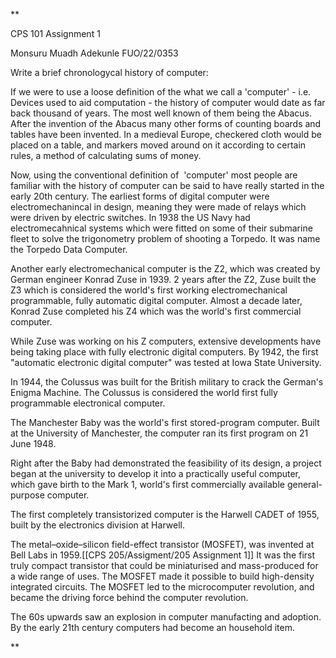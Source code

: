 **

CPS 101 Assignment 1

Monsuru Muadh Adekunle FUO/22/0353

Write a brief chronologycal history of computer:

  

If we were to use a loose definition of the what we call a 'computer' - i.e. Devices used to aid computation - the history of computer would date as far back thousand of years. The most well known of them being the Abacus. After the invention of the Abacus many other forms of counting boards and tables have been invented. In a medieval Europe, checkered cloth would be placed on a table, and markers moved around on it according to certain rules, a method of calculating sums of money.

  

Now, using the conventional definition of  'computer' most people are familiar with the history of computer can be said to have really started in the early 20th century. The earliest forms of digital computer were electromechanincal in design, meaning they were made of relays which were driven by electric switches. In 1938 the US Navy had electromecahnical systems which were fitted on some of their submarine fleet to solve the trigonometry problem of shooting a Torpedo. It was name the Torpedo Data Computer.

  

Another early electromechanical computer is the Z2, which was created by German engineer Konrad Zuse in 1939. 2 years after the Z2, Zuse built the Z3 which is considered the world's first working electromechanical programmable, fully automatic digital computer. Almost a decade later, Konrad Zuse completed his Z4 which was the world's first commercial computer.

  

While Zuse was working on his Z computers, extensive developments have being taking place with fully electronic digital computers. By 1942, the first "automatic electronic digital computer" was tested at Iowa State University.

  

In 1944, the Colussus was built for the British military to crack the German's Enigma Machine. The Colussus is considered the world first fully programmable electronical computer.

  

The Manchester Baby was the world's first stored-program computer. Built at the University of Manchester, the computer ran its first program on 21 June 1948.

  

Right after the Baby had demonstrated the feasibility of its design, a project began at the university to develop it into a practically useful computer, which gave birth to the Mark 1, world's first commercially available general-purpose computer.

  

The first completely transistorized computer is the Harwell CADET of 1955, built by the electronics division at Harwell.

  

The metal–oxide–silicon field-effect transistor (MOSFET), was invented at Bell Labs in 1959.[[CPS 205/Assigment/205 Assignment 1]] It was the first truly compact transistor that could be miniaturised and mass-produced for a wide range of uses. The MOSFET made it possible to build high-density integrated circuits. The MOSFET led to the microcomputer revolution, and became the driving force behind the computer revolution.

  

The 60s upwards saw an explosion in computer manufacting and adoption. By the early 21th century computers had become an household item.

**